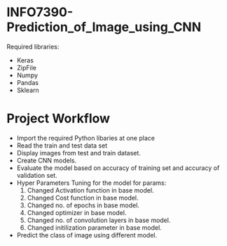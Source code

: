 # INFO7390-Prediction_of_Image_using_CNN
Required libraries:

- Keras
- ZipFile
- Numpy
- Pandas
- Sklearn

# Project Workflow

- Import the required Python libaries at one place
- Read the train and test data set
- Display images from test and train dataset.
- Create CNN models. 
- Evaluate the model based on accuracy of training set and accuracy of validation set.
- Hyper Parameters Tuning for the model for params:
    1.  Changed Activation function in base model. 
    2.  Changed Cost function in base model.
    3.  Changed no. of epochs in base model.
    4.  Changed optimizer in base model.
    5.  Changed no. of convolution layers in base model.
    6.  Changed initilization parameter in base model.
- Predict the class of image using different model.
